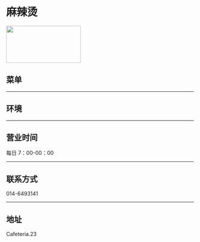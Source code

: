 # 麻辣烫

<img src="https://img.xmummap.com/ly3_mala.webp" width="200" height="100" >

## 菜单

---

## 环境

---

## 营业时间

每日 7：00-00：00

---

## 联系方式

014-6493141

---

## 地址

Cafeteria.23
